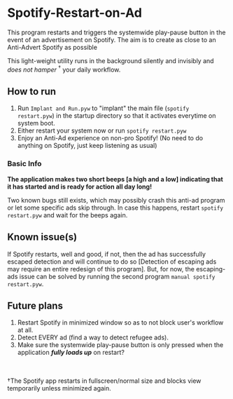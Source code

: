 # Spotify-Restart-on-Ad
This program restarts and triggers the systemwide play-pause button in the event of an advertisement on Spotify.
The aim is to create as close to an Anti-Advert Spotify as possible

This light-weight utility runs in the background silently and invisibly and *does not hamper* <sup>†</sup> your daily workflow.

## How to run
1. Run `Implant and Run.pyw` to "implant" the main file (`spotify restart.pyw`) in the startup directory so that it activates everytime on system boot.
2. Either restart your system now or run `spotify restart.pyw`
3. Enjoy an Anti-Ad experience on non-pro Spotify! (No need to do anything on Spotify, just keep listening as usual)


### Basic Info
**The application makes two short beeps [a high and a low] indicating that it has started and is ready for action all day long!**

Two known bugs still exists, which may possibly crash this anti-ad program or let some specific ads skip through. In case this happens, restart `spotify restart.pyw` and wait for the beeps again.

## Known issue(s)
If Spotify restarts, well and good, if not, then the ad has successfully escaped detection and will continue to do so [Detection of escaping ads may require an entire redesign of this program]. But, for now, the escaping-ads issue can be solved by running the second program `manual spotify restart.pyw`.

## Future plans
1. Restart Spotify in minimized window so as to not block user's workflow at all.
2. Detect EVERY ad (find a way to detect refugee ads).
3. Make sure the systemwide play-pause button is only pressed when the application ***fully loads up*** on restart?

\
\
†The Spotify app restarts in fullscreen/normal size and blocks view temporarily unless minimized again.
